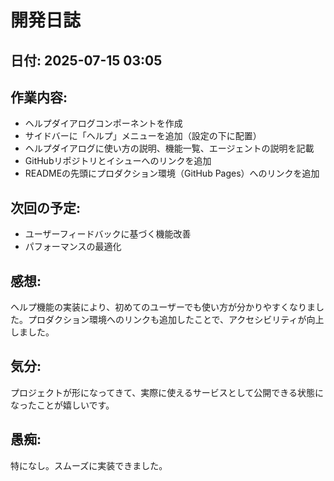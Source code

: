 # 開発日誌

## 日付: 2025-07-15 03:05

## 作業内容:
- ヘルプダイアログコンポーネントを作成
- サイドバーに「ヘルプ」メニューを追加（設定の下に配置）
- ヘルプダイアログに使い方の説明、機能一覧、エージェントの説明を記載
- GitHubリポジトリとイシューへのリンクを追加
- READMEの先頭にプロダクション環境（GitHub Pages）へのリンクを追加

## 次回の予定:
- ユーザーフィードバックに基づく機能改善
- パフォーマンスの最適化

## 感想:
ヘルプ機能の実装により、初めてのユーザーでも使い方が分かりやすくなりました。プロダクション環境へのリンクも追加したことで、アクセシビリティが向上しました。

## 気分:
プロジェクトが形になってきて、実際に使えるサービスとして公開できる状態になったことが嬉しいです。

## 愚痴:
特になし。スムーズに実装できました。